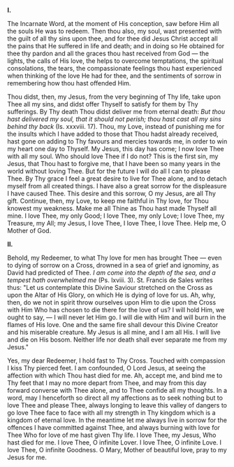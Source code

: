 
**I\.**

The Incarnate Word, at the moment of His conception, saw before Him all the souls He was to redeem. Then thou also, my soul, wast presented with the guilt of all thy sins upon thee, and for thee did Jesus Christ accept all the pains that He suffered in life and death; and in doing so He obtained for thee thy pardon and all the graces thou hast received from God — the lights, the calls of His love, the helps to overcome temptations, the spiritual consolations, the tears, the compassionate feelings thou hast experienced when thinking of the love He had for thee, and the sentiments of sorrow in remembering how thou hast offended Him.

Thou didst, then, my Jesus, from the very beginning of Thy life, take upon Thee all my sins, and didst offer Thyself to satisfy for them by Thy sufferings. By Thy death Thou didst deliver me from eternal death: *But thou hast delivered my soul, that it should not perish; thou hast cast all my sins behind thy back* (Is. xxxviii. 17). Thou, my Love, instead of punishing me for the insults which I have added to those that Thou hadst already received, hast gone on adding to Thy favours and mercies towards me, in order to win my heart one day to Thyself. My Jesus, this day has come; I now love Thee with all my soul. Who should love Thee if I do not? This is the first sin, my Jesus, that Thou hast to forgive me, that I have been so many years in the world without loving Thee. But for the future I will do all I can to please Thee. By Thy grace I feel a great desire to live for Thee alone, and to detach myself from all created things. I have also a great sorrow for the displeasure I have caused Thee. This desire and this sorrow, O my Jesus, are all Thy gift. Continue, then, my Love, to keep me faithful in Thy love, for Thou knowest my weakness. Make me all Thine as Thou hast made Thyself all mine. I love Thee, my only Good; I love Thee, my only Love; I love Thee, my Treasure, my All; my Jesus, I love Thee, I love Thee, I love Thee. Help me, O Mother of God.

**II\.**

Behold, my Redeemer, to what Thy love for men has brought Thee — even to dying of sorrow on a Cross, drowned in a sea of grief and ignominy, as David had predicted of Thee. *I am come into the depth of the sea, and a tempest hath overwhelmed me* (Ps. lxviii. 3). St. Francis de Sales writes thus: \"Let us contemplate this Divine Saviour stretched on the Cross as upon the Altar of His Glory, on which He is dying of love for us. Ah, why, then, do we not in spirit throw ourselves upon Him to die upon the Cross with Him Who has chosen to die there for the love of us? I will hold Him, we ought to say, — I will never let Him go. I will die with Him and will burn in the flames of His love. One and the same fire shall devour this Divine Creator and his miserable creature. My Jesus is all mine, and I am all His. I will live and die on His bosom. Neither life nor death shall ever separate me from my Jesus.\"

Yes, my dear Redeemer, I hold fast to Thy Cross. Touched with compassion I kiss Thy pierced feet. I am confounded, O Lord Jesus, at seeing the affection with which Thou hast died for me. Ah, accept me, and bind me to Thy feet that I may no more depart from Thee, and may from this day forward converse with Thee alone, and to Thee confide all my thoughts. In a word, may I henceforth so direct all my affections as to seek nothing but to love Thee and please Thee, always longing to leave this valley of dangers to go love Thee face to face with all my strength in Thy kingdom which is a kingdom of eternal love. In the meantime let me always live in sorrow for the offences I have committed against Thee, and always burning with love for Thee Who for love of me hast given Thy life. I love Thee, my Jesus, Who hast died for me. I love Thee, O infinite Lover. I love Thee, O infinite Love. I love Thee, O infinite Goodness. O Mary, Mother of beautiful love, pray to my Jesus for me.

